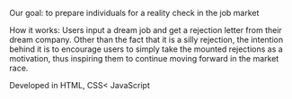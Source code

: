 Our goal: to prepare individuals for a reality check in the job market

How it works:
Users input a dream job and get a rejection letter from their dream company.
Other than the fact that it is a silly rejection, the intention behind it is 
to encourage users to simply take the mounted rejections as a motivation, thus 
inspiring them to continue moving forward in the market race.


Developed in HTML, CSS< JavaScript
